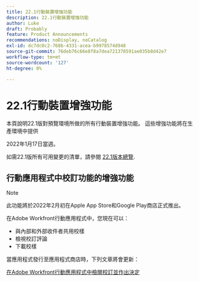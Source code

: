 ```yaml
---
title: 22.1行動裝置增強功能
description: 22.1行動裝置增強功能
author: Luke
draft: Probably
feature: Product Announcements
recommendations: noDisplay, noCatalog
exl-id: dc7dc0c2-768b-4331-acea-b9978574d948
source-git-commit: 76deb76c66e8f8a7dea721378591ae035b8d42e7
workflow-type: tm+mt
source-wordcount: '127'
ht-degree: 0%

---
```


# 22.1行動裝置增強功能

本頁說明22.1版對預覽環境所做的所有行動裝置增強功能。 這些增強功能將在生產環境中提供

<!--
<MadCap:conditionalText data-mc-conditions="QuicksilverOrClassic.Draft mode">
in January 2022
</MadCap:conditionalText>
-->

2022年1月17日當週。

如需22.1版所有可用變更的清單，請參閱 [22.1版本總覽](../../../product-announcements/product-releases/22.1-release-activity/22-1-release-overview.md).

## 行動應用程式中校訂功能的增強功能

>[!NOTE]
>
>此功能將於2022年2月初在Apple App Store和Google Play商店正式推出。

在Adobe Workfront行動應用程式中，您現在可以：

* 與內部和外部收件者共用校樣
* 檢視校訂評論
* 下載校樣

當應用程式發行至應用程式商店時，下列文章將會更新：

[在Adobe Workfront行動應用程式中檢閱校訂並作出決定](../../../workfront-basics/mobile-apps/using-the-workfront-mobile-app/work-with-proofs-in-mobile-app.md)
